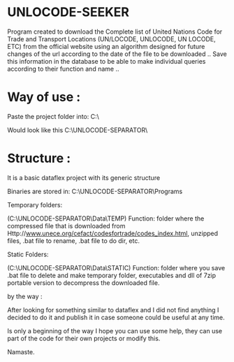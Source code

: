 # UNLOCODE-SEEKER
Program created to download the Complete list of United Nations Code for Trade and Transport Locations (UN/LOCODE, UNLOCODE, UN LOCODE, ETC) from the official website using an algorithm designed for future changes of the url according to the date of the file to be downloaded .. Save this information in the database to be able to make individual queries according to their function and name ..

# Way of use :

Paste the project folder into: 
C:\

Would look like this
C:\UNLOCODE-SEPARATOR\

# Structure :

It is a basic dataflex project with its generic structure

Binaries are stored in:
C:\UNLOCODE-SEPARATOR\Programs

Temporary folders: 

(C:\UNLOCODE-SEPARATOR\Data\TEMP)
Function: folder where the compressed file that is downloaded from
Http://www.unece.org/cefact/codesfortrade/codes_index.html, unzipped files, .bat file to rename, .bat file to do dir, etc.

Static Folders: 

(C:\UNLOCODE-SEPARATOR\Data\STATIC)
Function: folder where you save .bat file to delete and make temporary folder, executables and dll of 7zip portable version to decompress the downloaded file.

by the way :

After looking for something similar to dataflex and I did not find anything I decided to do it and publish it in case someone could be useful at any time.

Is only a beginning of the way I hope you can use some help, they can use part of the code for their own projects or modify this.

Namaste.
